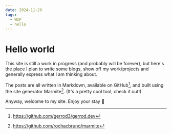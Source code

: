 ```yaml
---
date: 2024-11-26
tags:
  - WIP
  - hello
---
```


# Hello world

This site is still a work in progress (and probably will be forever), but here's the place I plan to
write some blogs, show off my work/projects and generally express what I am thinking about. 

The posts are all written in Markdown, available on GitHub[^0], and built using the site generator
Marmite[^1]. (It's a pretty cool tool, check it out!) 

Anyway, welcome to my site. Enjoy your stay :wave:

[^0]: https://github.com/gerrod3/gerrod.dev
[^1]: https://github.com/rochacbruno/marmite